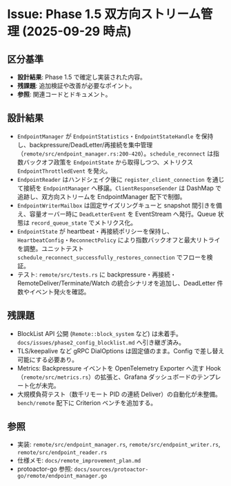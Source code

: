 # Issue: Phase 1.5 双方向ストリーム管理 (2025-09-29 時点)

## 区分基準
- **設計結果**: Phase 1.5 で確定し実装された内容。
- **残課題**: 追加検証や改善が必要なポイント。
- **参照**: 関連コードとドキュメント。

## 設計結果
- `EndpointManager` が `EndpointStatistics`・`EndpointStateHandle` を保持し、backpressure/DeadLetter/再接続を集中管理（`remote/src/endpoint_manager.rs:200-420`）。`schedule_reconnect` は指数バックオフ政策を `EndpointState` から取得しつつ、メトリクス `EndpointThrottledEvent` を発火。
- `EndpointReader` はハンドシェイク後に `register_client_connection` を通じて接続を `EndpointManager` へ移譲。`ClientResponseSender` は DashMap で追跡し、双方向ストリームを EndpointManager 配下で制御。
- `EndpointWriterMailbox` は固定サイズリングキューと snapshot 間引きを備え、容量オーバー時に `DeadLetterEvent` を EventStream へ発行。Queue 状態は `record_queue_state` でメトリクス化。
- `EndpointState` が heartbeat・再接続ポリシーを保持し、`HeartbeatConfig`・`ReconnectPolicy` により指数バックオフと最大リトライを調整。ユニットテスト `schedule_reconnect_successfully_restores_connection` でフローを検証。
- テスト: `remote/src/tests.rs` に backpressure・再接続・RemoteDeliver/Terminate/Watch の統合シナリオを追加し、DeadLetter 件数やイベント発火を確認。

## 残課題
- BlockList API 公開 (`Remote::block_system` など) は未着手。`docs/issues/phase2_config_blocklist.md` へ引き継ぎ済み。
- TLS/keepalive など gRPC DialOptions は固定値のまま。Config で差し替え可能にする必要あり。
- Metrics: Backpressure イベントを OpenTelemetry Exporter へ流す Hook（`remote/src/metrics.rs`）の拡張と、Grafana ダッシュボードのテンプレート化が未完。
- 大規模負荷テスト（数千リモート PID の連続 Deliver）の自動化が未整備。`bench/remote` 配下に Criterion ベンチを追加する。

## 参照
- 実装: `remote/src/endpoint_manager.rs`, `remote/src/endpoint_writer.rs`, `remote/src/endpoint_reader.rs`
- 仕様メモ: `docs/remote_improvement_plan.md`
- protoactor-go 参照: `docs/sources/protoactor-go/remote/endpoint_manager.go`

